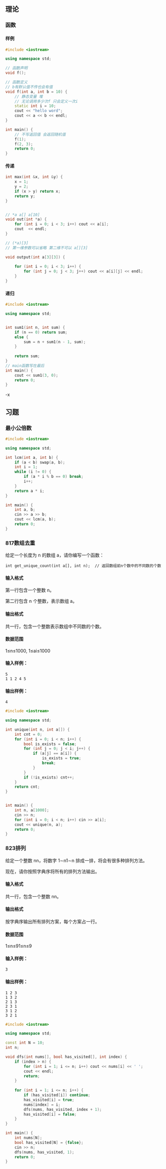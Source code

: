 ## 理论



### 函数

#### 样例



```cpp
#include <iostream>

using namespace std;

// 函数声明
void f();

// 函数定义
// b有默认值不传也会有值
void f(int a, int b = 10) {
    // 静态变量 堆 
    // 无论调用多少次f 只会定义一次i
    static int i = 10;
    cout << "hello word";
    cout << a << b << endl;
}

int main() {
    // 不写返回值 会返回随机值
    f(1);
    f(2, 3);
    return 0;
}
```



#### 传递

```cpp
int max(int &x, int &y) {
    x = 1;
    y = 2;
    if (x > y) return x;
    return y;
}



```



```cpp
// *a a[] a[10]
void out(int *a) {
    for (int i = 0; i < 3; i++) cout << a[i];
    cout  << endl;
}
```



```cpp
// (*a)[3]
// 第一维参数可以省略 第二维不可以 a[][3]

void output(int a[3][3]) {
    
    for (int i = 0; i < 3; i++) {
        for (int j = 0; j < 3; j++) cout << a[i][j] << endl;
    }
}
```







#### 递归

```cpp
#include <iostream>

using namespace std;


int sum1(int n, int sum) {
    if (n == 0) return sum;
    else {
        sum = n + sum1(n - 1, sum);
    }
    
    return sum;
}
// main函数写在最后
int main() {
    cout << sum1(3, 0);
    return 0;
}


```





-x

 









## 习题





### 最小公倍数





```cpp
#include <iostream>

using namespace std;

int lcm(int a, int b) {
    if (a < b) swap(a, b);
    int i = 1;
    while (i != 0) {
        if (a * i % b == 0) break;
        i++;
    }
    return a * i;
}

int main() {
    int a, b;
    cin >> a >> b;
    cout << lcm(a, b);
    return 0;
}
```





### 817数组去重



给定一个长度为 n 的数组 a，请你编写一个函数：

```
int get_unique_count(int a[], int n);  // 返回数组前n个数中的不同数的个数
```

#### 输入格式

第一行包含一个整数 n。

第二行包含 n 个整数，表示数组 a。

#### 输出格式

共一行，包含一个整数表示数组中不同数的个数。

#### 数据范围

1≤n≤1000,
1≤ai≤1000

#### 输入样例：

```
5
1 1 2 4 5
```

#### 输出样例：

```
4
```











```cpp
#include <iostream>

using namespace std;

int unique(int n, int a[]) {
    int cnt = 0;
    for (int i = 0; i < n; i++) {
        bool is_exists = false;
        for (int j = 0; j < i; j++) {
            if (a[j] == a[i]) {
                is_exists = true;
                break;
            }
        }
        if (!is_exists) cnt++;
    }
    return cnt;
}


int main() {
    int n, a[1000];
    cin >> n;
    for (int i = 0; i < n; i++) cin >> a[i];
    cout << unique(n, a);
    return 0;
}
```



### 823排列



给定一个整数 nn，将数字 1∼n1∼n 排成一排，将会有很多种排列方法。

现在，请你按照字典序将所有的排列方法输出。

#### 输入格式

共一行，包含一个整数 nn。

#### 输出格式

按字典序输出所有排列方案，每个方案占一行。

#### 数据范围

1≤n≤91≤n≤9

#### 输入样例：

```
3
```

#### 输出样例：

```
1 2 3
1 3 2
2 1 3
2 3 1
3 1 2
3 2 1
```





```cpp
#include <iostream>

using namespace std;

const int N = 10;
int n;

void dfs(int nums[], bool has_visited[], int index) {
    if (index > n) {
        for (int i = 1; i <= n; i++) cout << nums[i] << ' ';
        cout << endl;
        return;
    }
    
    for (int i = 1; i <= n; i++) {
        if (has_visited[i]) continue;
        has_visited[i] = true;
        nums[index] = i;
        dfs(nums, has_visited, index + 1);
        has_visited[i] = false;
    }
}

int main() {
    int nums[N];
    bool has_visited[N] = {false};
    cin >> n;
    dfs(nums, has_visited, 1);
    return 0;
}


```

